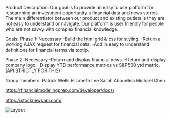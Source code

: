Product Description:
Our goal is to provide an easy to use platform for researching an investment opportunity's financial data and news stories. The main differentiator between our product and existing outlets is they are not easy to understand or navigate. Our platform is user friendly for people who are not savvy with complex financial knowledge. 

Goals:
Phase 1: Necessary
-Build the html grid & css for styling.
-Return a working AJAX request for financial data.
-Add in easy to understand definitions for financial terms via tootip.

Phase 2: Necessary
-Return and display financial news.
-Return and display company logo.
-Display YTD performance metrics vs S&P500 ytd metric. (API STRICTLY FOR THIS)

Group members:
Patrick Wells
Elizabeth Lee
Sarah Abouelela
Michael Chen

https://financialmodelingprep.com/developer/docs/

https://stocknewsapi.com/

![Layout](https://files.slack.com/files-pri/T012THZCCB1-F016C1MUH1V/image.png)
